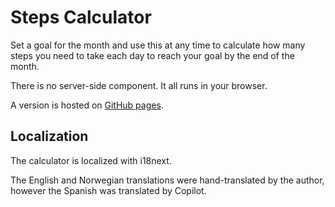 # Steps Calculator

Set a goal for the month and use this at any time to calculate how many steps you need to take each day to reach your goal by the end of the month.

There is no server-side component. It all runs in your browser.

A version is hosted on [GitHub pages](https://penguinofthunder.github.io/projects/stepscalc/stepscalc.html).

## Localization

The calculator is localized with i18next.

The English and Norwegian translations were hand-translated by the author, however the Spanish was translated by Copilot.